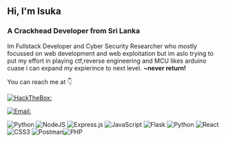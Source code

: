 <h2 align="left">Hi, I'm Isuka</h1>
<h3 align="left">A Crackhead Developer from Sri Lanka</h3>

Im Fullstack Developer and Cyber Security Researcher who mostly focussed on web development and web exploitation but im aslo trying to put my effort in playing ctf,reverse engineering and MCU likes arduino cuase i can expand my expierince to next level. <b>~never return!</b>

You can reach me at 👇

[![HackTheBox:](https://img.shields.io/badge/hackthebox-a3e54a?style=for-the-badge&logo=hackthebox&logoColor=black)](https://app.hackthebox.com/users/1754253)

[![Email:](https://img.shields.io/badge/email-38B2AC?style=for-the-badge&logo=gmail&logoColor=black)](https://app.hackthebox.com/users/1754253)


![Python](https://img.shields.io/badge/python-3670A0?style=for-the-badge&logo=python&logoColor=ffdd54) ![NodeJS](https://img.shields.io/badge/node.js-6DA55F?style=for-the-badge&logo=node.js&logoColor=white) ![Express.js](https://img.shields.io/badge/express.js-%23404d59.svg?style=for-the-badge&logo=express&logoColor=%2361DAFB) ![JavaScript](https://img.shields.io/badge/javascript-%23323330.svg?style=for-the-badge&logo=javascript&logoColor=%23F7DF1E) ![Flask](https://img.shields.io/badge/flask-%23000.svg?style=for-the-badge&logo=flask&logoColor=white) ![Python](https://img.shields.io/badge/python-3670A0?style=for-the-badge&logo=python&logoColor=ffdd54) ![React](https://img.shields.io/badge/react-%2320232a.svg?style=for-the-badge&logo=react&logoColor=%2361DAFB) ![CSS3](https://img.shields.io/badge/css3-%231572B6.svg?style=for-the-badge&logo=css3&logoColor=white) ![Postman](https://img.shields.io/badge/Postman-FF6C37?style=for-the-badge&logo=postman&logoColor=white)![PHP](https://img.shields.io/badge/php-%23777BB4.svg?style=for-the-badge&logo=php&logoColor=white)

